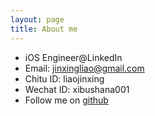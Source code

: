 ```yaml
---
layout: page
title: About me
---
```


- iOS Engineer@LinkedIn
- Email: jinxingliao@gmail.com
- Chitu ID: liaojinxing
- Wechat ID: xibushana001
- Follow me on [github]

[github]:https://github.com/liaojinxing
[萌小幸]:https://itunes.apple.com/cn/app/meng-xiao-xing-zhi-neng-liao/id954973520?mt=8
[懒人笔记]:https://itunes.apple.com/cn/app/lan-ren-bi-ji-zhi-chi-yu-yin/id899937013?mt=8
[豆瓣]:https://itunes.apple.com/cn/app/dou-ban/id907002334?mt=8
[红桃九]:https://itunes.apple.com/cn/app/hong-tao-jiu/id886092079?mt=8
